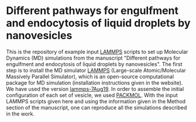 # Different pathways for engulfment and endocytosis of liquid droplets by nanovesicles
This is the repository of example input [LAMMPS](https://www.lammps.org/#gsc.tab=0) scripts to set up Molecular Dynamics (MD) simulations from the manuscript "Different pathways for engulfment and endocytosis of liquid droplets by nanovesicles". 
The first step is to install the MD simulator [LAMMPS](https://www.lammps.org/#gsc.tab=0) (Large-scale Atomic/Molecular Massively Parallel Simulator), which is an open-source computational package for MD simulation (installation instructions given in the website). We have used the version [lammps-7Aug19](https://download.lammps.org/tars/). In order to assemble the initial configuration of each set of vesicle, we used [PACKMOL](http://leandro.iqm.unicamp.br/m3g/packmol/examples.shtml). 
With the input LAMMPS scripts given here and using the information given in the Method section of the manuscript, one can reproduce all the simulations described in the work. 
